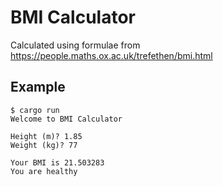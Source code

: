 # BMI Calculator

Calculated using formulae from https://people.maths.ox.ac.uk/trefethen/bmi.html

## Example
```
$ cargo run
Welcome to BMI Calculator

Height (m)? 1.85
Weight (kg)? 77

Your BMI is 21.503283
You are healthy
```